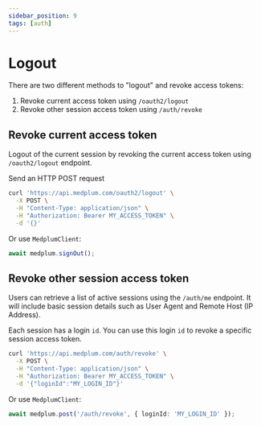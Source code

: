 ```yaml
---
sidebar_position: 9
tags: [auth]
---
```


# Logout

There are two different methods to "logout" and revoke access tokens:

1. Revoke current access token using `/oauth2/logout`
2. Revoke other session access token using `/auth/revoke`

## Revoke current access token

Logout of the current session by revoking the current access token using `/oauth2/logout` endpoint.

Send an HTTP POST request

```bash
curl 'https://api.medplum.com/oauth2/logout' \
  -X POST \
  -H "Content-Type: application/json" \
  -H "Authorization: Bearer MY_ACCESS_TOKEN" \
  -d '{}'
```

Or use `MedplumClient`:

```ts
await medplum.signOut();
```

## Revoke other session access token

Users can retrieve a list of active sessions using the `/auth/me` endpoint. It will include basic session details such as User Agent and Remote Host (IP Address).

Each session has a login `id`. You can use this login `id` to revoke a specific session access token.

```bash
curl 'https://api.medplum.com/auth/revoke' \
  -X POST \
  -H "Content-Type: application/json" \
  -H "Authorization: Bearer MY_ACCESS_TOKEN" \
  -d '{"loginId":"MY_LOGIN_ID"}'
```

Or use `MedplumClient`:

```ts
await medplum.post('/auth/revoke', { loginId: 'MY_LOGIN_ID' });
```
